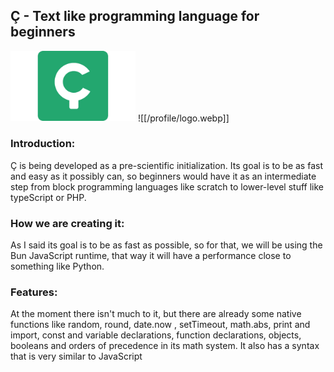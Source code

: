 ## Ç - Text like programming language for beginners

<img src="./logo.webp" alt="Descrição da imagem" width="200px">
![[/profile/logo.webp]]

### Introduction:
Ç is being developed as a pre-scientific initialization. Its goal is to be as fast and easy as it possibly can, so beginners would have it as an intermediate step from block programming languages like scratch to lower-level stuff like typeScript or PHP.

### How we are creating it:
As I said its goal is to be as fast as possible, so for that, we will be using the Bun JavaScript runtime, that way it will have a performance close to something like Python.

### Features:
At the moment there isn't much to it, but there are already some native functions like random, round, date.now , setTimeout, math.abs, print and import, const and variable declarations, function declarations, objects, booleans and orders of precedence in its math system. It also has a syntax that is very similar to JavaScript 
